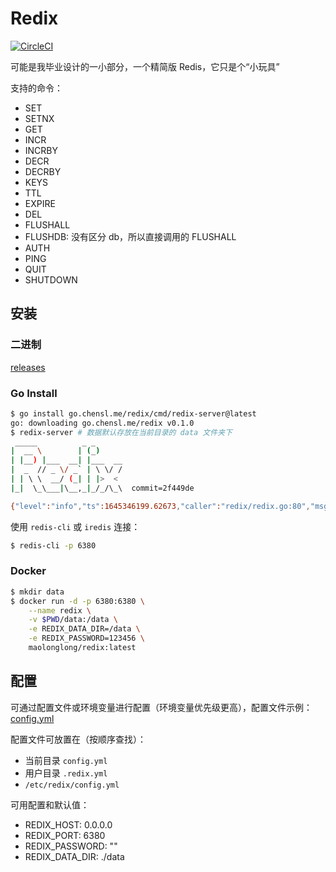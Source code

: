 # Redix

[![CircleCI](https://circleci.com/gh/MaoLongLong/redix/tree/main.svg?style=svg)](https://circleci.com/gh/MaoLongLong/redix/tree/main)

可能是我毕业设计的一小部分，一个精简版 Redis，它只是个“小玩具”

支持的命令：

- SET
- SETNX
- GET
- INCR
- INCRBY
- DECR
- DECRBY
- KEYS
- TTL
- EXPIRE
- DEL
- FLUSHALL
- FLUSHDB: 没有区分 db，所以直接调用的 FLUSHALL
- AUTH
- PING
- QUIT
- SHUTDOWN

## 安装

### 二进制

[releases](https://github.com/MaoLongLong/redix/releases)

### Go Install

```bash
$ go install go.chensl.me/redix/cmd/redix-server@latest
go: downloading go.chensl.me/redix v0.1.0
$ redix-server # 数据默认存放在当前目录的 data 文件夹下
 _____          _ _
|  __ \        | (_)
| |__) |___  __| |___  __
|  _  // _ \/ _` | \ \/ /
| | \ \  __/ (_| | |>  <
|_|  \_\___|\__,_|_/_/\_\  commit=2f449de

{"level":"info","ts":1645346199.62673,"caller":"redix/redix.go:80","msg":"redix server started","host":"0.0.0.0","port":6380,"data_dir":"/Users/.../go/src/go.chensl.me/redix/data"}
```

使用 `redis-cli` 或 `iredis` 连接：

```bash
$ redis-cli -p 6380
```

### Docker

```bash
$ mkdir data
$ docker run -d -p 6380:6380 \
    --name redix \
    -v $PWD/data:/data \
    -e REDIX_DATA_DIR=/data \
    -e REDIX_PASSWORD=123456 \
    maolonglong/redix:latest
```

## 配置

可通过配置文件或环境变量进行配置（环境变量优先级更高），配置文件示例：[config.yml](./configs/config.yml)

配置文件可放置在（按顺序查找）：

- 当前目录 `config.yml`
- 用户目录 `.redix.yml`
- `/etc/redix/config.yml`

可用配置和默认值：

- REDIX_HOST: 0.0.0.0
- REDIX_PORT: 6380
- REDIX_PASSWORD: ""
- REDIX_DATA_DIR: ./data
